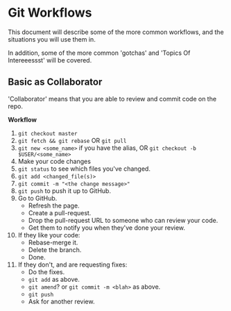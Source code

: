 # Git Workflows

This document will describe some of the more common workflows, and the situations you will use them in.

In addition, some of the more common 'gotchas' and 'Topics Of Intereeessst' will be covered.

## Basic as Collaborator

'Collaborator' means that you are able to review and commit code on the repo.

**Workflow**

1. `git checkout master`
1. `git fetch && git rebase` OR `git pull`
1. `git new <some_name>` if you have the alias, OR `git checkout -b $USER/<some_name>`
1. Make your code changes
1. `git status` to see which files you've changed.
1. `git add <changed_file(s)>`
1. `git commit -m "<the change message>"`
1. `git push` to push it up to GitHub.
1. Go to GitHub.
    * Refresh the page.
    * Create a pull-request.
    * Drop the pull-request URL to someone who can review your code.
    * Get them to notify you when they've done your review.
1. If they like your code:
    * Rebase-merge it.
    * Delete the branch.
    * Done.
1. If they don't, and are requesting fixes:
    * Do the fixes.
    * `git add` as above.
    * `git amend`? or `git commit -m <blah>` as above.
    * `git push`
    * Ask for another review.
